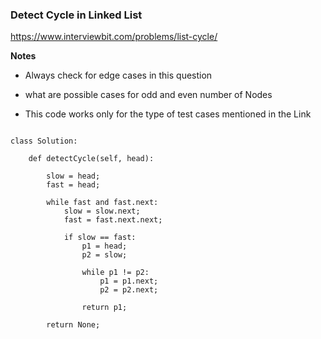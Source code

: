 ### Detect Cycle in Linked List

https://www.interviewbit.com/problems/list-cycle/

**Notes**

* Always check for edge cases in this question

* what are possible cases for odd and even number of Nodes

* This code works only for the type of test cases mentioned in the Link

```

class Solution:

    def detectCycle(self, head):

        slow = head;
        fast = head;

        while fast and fast.next:
            slow = slow.next;
            fast = fast.next.next;

            if slow == fast:
                p1 = head;
                p2 = slow;

                while p1 != p2:
                    p1 = p1.next;
                    p2 = p2.next;
                
                return p1;
            
        return None;

```
